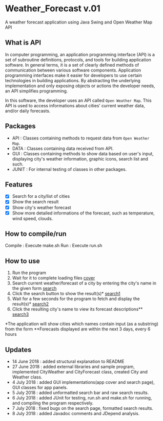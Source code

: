 # Weather_Forecast v.01
A weather forecast application using Java Swing and Open Weather Map API

## What is API
In computer programming, an application programming interface (API) is a set of subroutine definitions, protocols, and tools for building application software. In general terms, it is a set of clearly defined methods of communication between various software components. Application programming interfaces make it easier for developers to use certain technologies in building applications. By abstracting the underlying implementation and only exposing objects or actions the developer needs, an API simplifies programming.

In this software, the developer uses an API called `Open Weather Map`. This API is used to access informations about cities' current weather data, and/or daily forecasts.

## Packages
- API : Classes containing methods to request data from `Open Weather Map`.
- DATA : Classes containing data received from API.
- GUI : Classes containing methods to show data based on user's input, displaying city's weather information, graphic icons, search list and such.
- JUNIT : For internal testing of classes in other packages.

## Features
- [x] Search for a city/list of cities
- [x] Show the search result
- [x] Show city's weather forecast
- [x] Show more detailed informations of the forecast, such as temperature, wind speed, clouds.

## How to compile/run
Compile : Execute make.sh
Run : Execute run.sh

## How to use
1. Run the program
2. Wait for it to complete loading files
[cover](ss/cover.png)
3. Search current weather/forecast of a city by entering the city's name in the given form
[search](ss/search.png)
4. Click the search button to show the result(s)*
[search1](ss/search1.png)
5. Wait for a few seconds for the program to fetch and display the result(s)*
[search2](ss/search2.png)
6. Click the resulting city's name to view its forecast descriptions**
[search3](ss/search3.png)

*The application will show cities which names contain input (as a substring) from the form
**Forecasts displayed are within the next 3 days, every 6 hours

## Updates
- 14 June 2018 : added structural explanation to README
- 27 June 2018 : added external libraries and sample program, implemented CityWeather and CityForecast class, created City and Weather class.
- 4 July 2018 : added GUI implementations(app cover and search page), GUI classes for app panels.
- 5 July 2018 : added unformatted search bar and raw search results.
- 6 July 2018 : added JUnit for testing, run.sh and make.sh for running, and compiling the program respectively.
- 7 July 2018 : fixed bugs on the search page, formatted search results.
- 8 July 2018 : added Javadoc comments and JDepend analysis.
